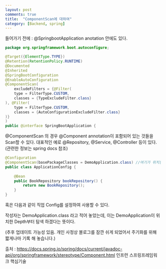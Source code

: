 ```yaml
---
layout: post
comments: true
title:  "ComponentScan에 대하여"
category: [Backend, spring]
---
```


들어가기 전에 : @SpringbootApplication anotation 안에도 있다.

```java
package org.springframework.boot.autoconfigure;

@Target({ElementType.TYPE})
@Retention(RetentionPolicy.RUNTIME)
@Documented
@Inherited
@SpringBootConfiguration
@EnableAutoConfiguration
@ComponentScan(
    excludeFilters = {@Filter(
    type = FilterType.CUSTOM,
    classes = {TypeExcludeFilter.class}
), @Filter(
    type = FilterType.CUSTOM,
    classes = {AutoConfigurationExcludeFilter.class}
)}
)
public @interface SpringBootApplication {
```

@ComponentScan 의 경우 
@Component annotation이 포함되어 있는 것들을 Scan할 수 있다.
대표적인 예로 @Repository, @Service, @Controller 등이 있다.
(관련한 정보는 spring docs 참조)

```java
@Configuration
@ComponentScan(basePackageClasses = DemoApplication.class) //여기가 위치한 곳 부터
public class ApplicationConfig {
	
    @Bean
    public BookRepository bookRepository() {
        return new BookRepository();
    }
}

```

혹은 다음과 같이 직업 Config를 설정하여 사용할 수 있다.

작성자는 DemoApplication.class 라고 적어 놓았는데, 이는 DemoApplication이 위치한 Depth부터 탐색 하겠다는  뜻이다.

(추후 업데이트 가능성 있음. 개인 사정상 블로그를 잠깐 쉬게 되었어서 주기화를 위해 짧게나마 기록 해 놓습니다.)



출처 : https://docs.spring.io/spring/docs/current/javadoc-api/org/springframework/stereotype/Component.html
인프런 스프링프레임워크 핵심기술